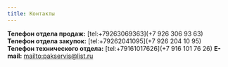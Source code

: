 ```yaml
---
title: Контакты
---
```


**Телефон отдела продаж:** [tel:+79263069363](+7 926 306 93 63)
**Телефон отдела закупок:** [tel:+79262041095](+7 926 204 10 95)
**Телефон технического отдела:** [tel:+79161017626](+7 916 101 76 26)
**E-mail:** [mailto:pakservis@list.ru](pakservis@list.ru)
